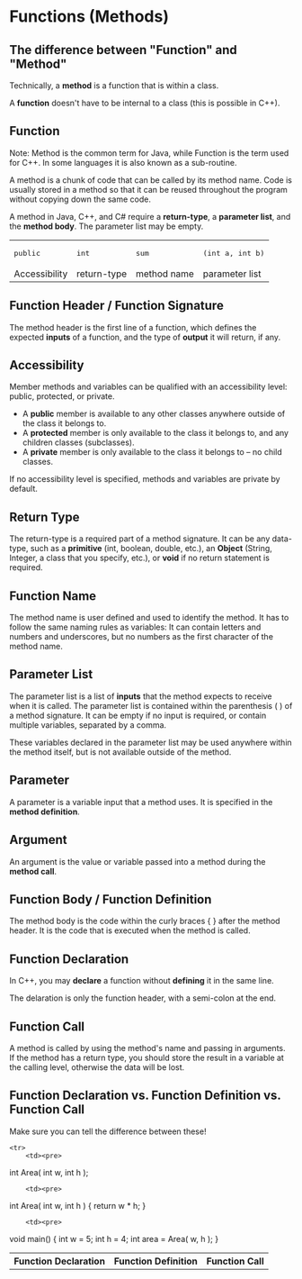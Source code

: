 # Functions (Methods)

## The difference between "Function" and "Method"

Technically, a **method** is a function that is within a class.

A **function** doesn't have to be internal to a class (this is possible in C++).

## Function

Note: Method is the common term for Java, while Function is the term used for C++. In some languages it is also known as a sub-routine.

A method is a chunk of code that can be called by its method name. Code is usually stored in a method so that it can be reused throughout the program without copying down the same code.

A method in Java, C++, and C# require a **return-type**, 
a **parameter list**, and the **method body**. The parameter list may be empty.

<table>
    <tr>
        <td><pre>public</pre></td>
        <td><pre>int</pre></td>
        <td><pre>sum</pre></td>
        <td><pre>(int a, int b)</pre></td>
    </tr>
    <tr>
        <td>Accessibility</td>
        <td>return-type</td>
        <td>method name</td>
        <td>parameter list</td>
    </tr>
</table>

## Function Header / Function Signature

The method header is the first line of a function,
which defines the expected **inputs** of a function, 
and the type of **output** it will return, if any.

## Accessibility

Member methods and variables can be qualified with an accessibility level: public, protected, or private.

* A **public** member is available to any other classes anywhere outside of the class it belongs to.
* A **protected** member is only available to the class it belongs to, and any children classes (subclasses).
* A **private** member is only available to the class it belongs to – no child classes.

If no accessibility level is specified, methods and variables are private by default.

## Return Type

The return-type is a required part of a method signature. 
It can be any data-type, such as a **primitive** (int, boolean, double, etc.), 
an **Object** (String, Integer, a class that you specify, etc.), 
or **void** if no return statement is required.

## Function Name

The method name is user defined and used to identify the method. It has to follow the same naming rules as variables: It can contain letters and numbers and underscores, but no numbers as the first character of the method name.

## Parameter List

The parameter list is a list of **inputs** that the method expects to receive when it is called. The parameter list is contained within the parenthesis ( ) of a method signature. It can be empty if no input is required, or contain multiple variables, separated by a comma.

These variables declared in the parameter list may be used anywhere within the method itself, but is not available outside of the method.

## Parameter

A parameter is a variable input that a method uses. It is specified in the **method definition**.

## Argument

An argument is the value or variable passed into a method during the **method call**.

## Function Body / Function Definition

The method body is the code within the curly braces { } after the method header. It is the code that is executed when the method is called.

## Function Declaration

In C++, you may **declare** a function without **defining** it in the same line.

The delaration is only the function header, with a semi-colon at the end.

## Function Call

A method is called by using the method's name and passing in arguments. If the method has a return type, you should store the result in a variable at the calling level, otherwise the data will be lost.

## Function Declaration vs. Function Definition vs. Function Call

Make sure you can tell the difference between these!

<table>
    <tr>
        <th>Function Declaration</th>
        <th>Function Definition</th>
        <th>Function Call</th>
    </tr>
    
    <tr>
        <td><pre>
int Area( int w, int h );
        </pre></td>
        
        <td><pre>
int Area( int w, int h )
{
    return w * h;
}
        </pre></td>
        
        <td><pre>
void main()
{
    int w = 5;
    int h = 4;
    int area = Area( w, h );
}
        </pre></td>
    </tr>
</table>


